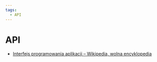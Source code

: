 ```yaml
---
tags:
  - API
---
```


# API

- [Interfejs programowania aplikacji – Wikipedia, wolna encyklopedia](https://pl.wikipedia.org/wiki/Interfejs_programowania_aplikacji)

